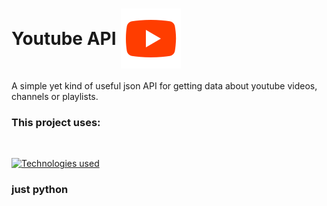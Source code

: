 <h1 style="display:flex;align-items:center;gap:7px">Youtube API <img src="./assets/youtube.svg" /> </h1>

A simple yet kind of useful json API for getting data about youtube videos, channels or playlists.

### This project uses:
<br/>

[![Technologies used](https://skillicons.dev/icons?i=py,flask)](/)

### just python
